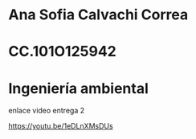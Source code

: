 # Ana Sofia Calvachi Correa
# CC.101O125942
# Ingeniería ambiental 
enlace video entrega 2 

https://youtu.be/1eDLnXMsDUs


